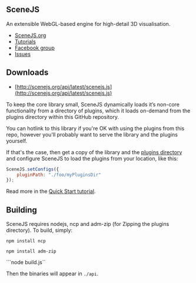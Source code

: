 ## SceneJS

An extensible WebGL-based engine for high-detail 3D visualisation.

 * [SceneJS.org](http://scenejs.org)
 * [Tutorials](http://xeolabs.com/articles/)
 * [Facebook group](http://www.facebook.com/group.php?gid=350488973712)
 * [Issues](https://github.com/xeolabs/scenejs/issues)


## Downloads

 * [http://scenejs.org/api/latest/scenejs.js](http://scenejs.org/api/latest/scenejs.js)

To keep the core library small, SceneJS dynamically loads it’s non-core functionality from a directory of plugins,
 which it loads on-demand from the plugins directory within this GitHub repository.

You can hotlink to this library if you're OK with using the plugins from this repo, however you'll probably want to
serve the library and the plugins yourself.

If that's the case, then get a copy of the library and the [plugins directory](https://github.com/xeolabs/scenejs/tree/V3.1/api/latest/plugins) and
configure SceneJS to load the plugins from your location, like this:

``` javascript
SceneJS.setConfigs({
    pluginPath: "./foo/myPluginsDir"
});
```

Read more in the [Quick Start tutorial](http://xeolabs.com/articles/scenejs-quick-start).

## Building
SceneJS requires nodejs, ncp and adm-zip (for Zipping the plugins directory). To build, simply:

```npm install ncp```

```npm install adm-zip```

```node build.js``

Then the binaries will appear in ```./api```.



